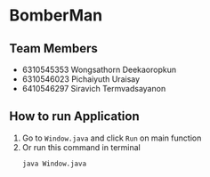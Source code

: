 # BomberMan
## Team Members
* 6310545353 Wongsathorn    Deekaoropkun
* 6310546023 Pichaiyuth     Uraisay
* 6410546297 Siravich       Termvadsayanon


## How to run Application
1. Go to `Window.java` and click `Run` on main function 
2. Or run this command in terminal
    ```
    java Window.java
    ``` 

